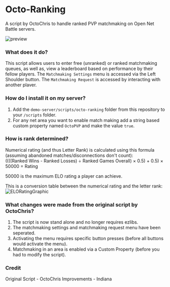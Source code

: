 # Octo-Ranking
A script by OctoChris to handle ranked PVP matchmaking on Open Net Battle servers.

![preview](https://github.com/user-attachments/assets/bf010971-1783-451a-befd-b6decb6cfeeb)

### What does it do?

This script allows users to enter free (unranked) or ranked matchmaking queues, as well as, view a leaderboard based on performance by their fellow players. The `Matchmaking Settings` menu is accessed via the Left Shoulder button. The `Matchmaking Request` is accessed by interacting with another plaver.

### How do I install it on my server?

1. Add the `demo-server/scripts/octo-ranking` folder from this repository to your `/scripts` folder.
2. For any net area you want to enable match making add a string based custom property named `OctoPVP` and make the value `true`. 

### How is rank determined?

Numerical rating (and thus Letter Rank) is calculated using this formula (assuming abandoned matches/disconnections don't count):<br> 
((((Ranked Wins - Ranked Losses) ÷ Ranked Games Overall) × 0.5) + 0.5) × 50000 = Rating

50000 is the maximum ELO rating a player can achieve.

This is a conversion table between the numerical rating and the letter rank: 
![ELORatingGraphic](https://github.com/user-attachments/assets/5bd2cfe0-23d1-46d5-8c5f-02e3a8e87409)

### What changes were made from the original script by OctoChris?

1. The script is now stand alone and no longer requires ezlibs.
2. The matchmaking settings and matchmaking request menu have been seperated.
3. Activating the menu requires specific button presses (before all buttons would activate the menu).
4. Matchmaking in an area is enabled via a Custom Property (before you had to modify the script). 

### Credit

Original Script - OctoChris
Improvements - Indiana
